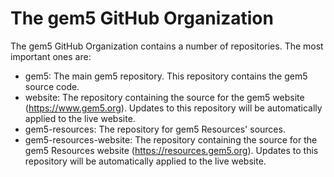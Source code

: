 # The gem5 GitHub Organization

The gem5 GitHub Organization contains a number of repositories. The most important ones are:

- gem5: The main gem5 repository. This repository contains the gem5 source code.
- website: The repository containing the source for the gem5 website (https://www.gem5.org).
Updates to this repository will be automatically applied to the live website.
- gem5-resources: The repository for gem5 Resources' sources.
- gem5-resources-website: The repository containing the source for the gem5 Resources website (https://resources.gem5.org).
Updates to this repository will be automatically applied to the live website.

<!-- BEGIN YOUTUBE-CARDS -->
<!-- END YOUTUBE-CARDS -->